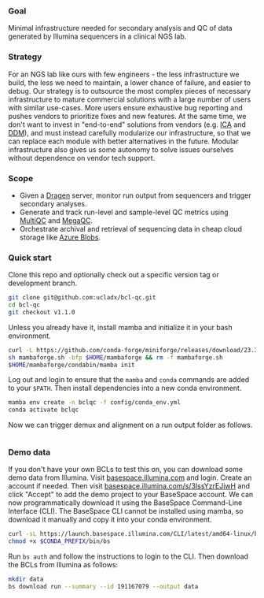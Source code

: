 ### Goal

Minimal infrastructure needed for secondary analysis and QC of data generated by Illumina sequencers in a clinical NGS lab.

### Strategy

For an NGS lab like ours with few engineers - the less infrastructure we build, the less we need to maintain, a lower chance of failure, and easier to debug. Our strategy is to outsource the most complex pieces of necessary infrastructure to mature commercial solutions with a large number of users with similar use-cases. More users ensure exhaustive bug reporting and pushes vendors to prioritize fixes and new features. At the same time, we don't want to invest in "end-to-end" solutions from vendors (e.g. [ICA](https://developer.illumina.com/news-updates/illumina-connected-analytics-productionize-your-informatics-workflows-at-scale) and [DDM](https://www.sophiagenetics.com/technology)), and must instead carefully modularize our infrastructure, so that we can replace each module with better alternatives in the future. Modular infrastructure also gives us some autonomy to solve issues ourselves without dependence on vendor tech support.

### Scope

- Given a [Dragen](https://www.illumina.com/products/by-type/informatics-products/dragen-secondary-analysis.html) server, monitor run output from sequencers and trigger secondary analyses.
- Generate and track run-level and sample-level QC metrics using [MultiQC](https://multiqc.info) and [MegaQC](https://megaqc.info).
- Orchestrate archival and retrieval of sequencing data in cheap cloud storage like [Azure Blobs](https://azure.microsoft.com/en-us/products/storage/blobs).

### Quick start

Clone this repo and optionally check out a specific version tag or development branch.

```bash
git clone git@github.com:ucladx/bcl-qc.git
cd bcl-qc
git checkout v1.1.0
```

Unless you already have it, install mamba and initialize it in your bash environment.

```bash
curl -L https://github.com/conda-forge/miniforge/releases/download/23.3.1-1/Mambaforge-Linux-x86_64.sh -o mambaforge.sh
sh mambaforge.sh -bfp $HOME/mambaforge && rm -f mambaforge.sh
$HOME/mambaforge/condabin/mamba init
```

Log out and login to ensure that the `mamba` and `conda` commands are added to your `$PATH`. Then install dependencies into a new conda environment.

```bash
mamba env create -n bclqc -f config/conda_env.yml
conda activate bclqc
```

Now we can trigger demux and alignment on a run output folder as follows.

```bash
```

### Demo data

If you don't have your own BCLs to test this on, you can download some demo data from Illumina. Visit [basespace.illumina.com](https://basespace.illumina.com) and login. Create an account if needed. Then visit [basespace.illumina.com/s/3IssYzrEJiwH](https://basespace.illumina.com/s/3IssYzrEJiwH) and click "Accept" to add the demo project to your BaseSpace account. We can now programmatically download it using the BaseSpace Command-Line Interface (CLI). The BaseSpace CLI cannot be installed using mamba, so download it manually and copy it into your conda environment.

```bash
curl -sL https://launch.basespace.illumina.com/CLI/latest/amd64-linux/bs -o $CONDA_PREFIX/bin/bs
chmod +x $CONDA_PREFIX/bin/bs
```

Run `bs auth` and follow the instructions to login to the CLI. Then download the BCLs from Illumina as follows:

```bash
mkdir data
bs download run --summary --id 191167079 --output data
```
